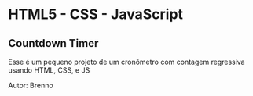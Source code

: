 # HTML5 - CSS - JavaScript

## Countdown Timer

Esse é um pequeno projeto de um cronômetro com contagem regressiva usando HTML, CSS, e JS


Autor: Brenno
